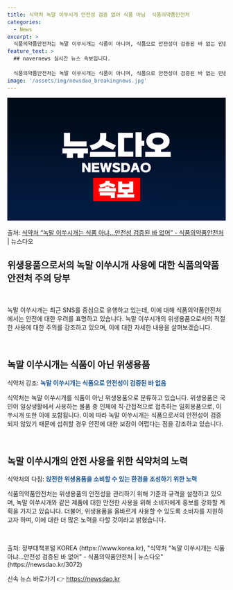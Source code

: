 ```yaml
---
title: 식약처 녹말 이쑤시개 안전성 검증 없어 식품 아님  식품의약품안전처
categories:
  - News
excerpt: >
  식품의약품안전처는 녹말 이쑤시개는 식품이 아니며, 식품으로 안전성이 검증된 바 없는 만큼 위생용품 용도에 맞…
feature_text: >
  ## navernews 실시간 뉴스 속보입니다.

  식품의약품안전처는 녹말 이쑤시개는 식품이 아니며, 식품으로 안전성이 검증된 바 없는 만큼 위생용품 용도에 맞…
image: '/assets/img/newsdao_breakingnews.jpg'
---
```


![뉴스다오 속보](/assets/img/newsdao_breakingnews.jpg)

<p>출처: <a href="https://newsdao.kr/3072" rel="dofollow">식약처 “녹말 이쑤시개는 식품 아냐…안전성 검증된 바 없어” - 식품의약품안전처</a> | 뉴스다오</p>

<h2 data-ke-size="size26">위생용품으로서의 녹말 이쑤시개 사용에 대한 식품의약품안전처 주의 당부</h2>
<p data-ke-size="size16">&nbsp;</p>
녹말 이쑤시개는 최근 SNS를 중심으로 유행하고 있는데, 이에 대해 식품의약품안전처에서는 안전에 대한 우려를 표명하고 있습니다. 녹말 이쑤시개의 위생용품으로서의 적절한 사용에 대한 주의를 강조하고 있으며, 이에 대한 자세한 내용을 살펴보겠습니다.
<p data-ke-size="size16">&nbsp;</p>

<h2 data-ke-size="size24">녹말 이쑤시개는 식품이 아닌 위생용품</h2>
<p data-ke-size="size16">식약처 강조: <b><span style="color: #1a5490;">녹말 이쑤시개는 식품으로 안전성이 검증된 바 없음</span></b></p>

식약처는 녹말 이쑤시개를 식품이 아닌 위생용품으로 분류하고 있습니다. 위생용품은 국민이 일상생활에서 사용하는 물품 중 인체에 직·간접적으로 접촉하는 일회용품으로, 이쑤시개 또한 이에 포함됩니다. 이에 따라 녹말 이쑤시개는 식품으로서의 안전성이 검증되지 않았기 때문에 섭취할 경우 안전에 대한 보장이 어렵다는 점을 강조하고 있습니다.
<p data-ke-size="size16">&nbsp;</p>

<h2 data-ke-size="size24">녹말 이쑤시개의 안전 사용을 위한 식약처의 노력</h2>
<p data-ke-size="size16">식약처의 다짐: <b><span style="color: #1a5490;">앉전한 위생용품을 소비할 수 있는 환경을 조성하기 위한 노력</span></b></p>

식품의약품안전처는 위생용품의 안전성을 관리하기 위해 기준과 규격을 설정하고 있으며, 녹말 이쑤시개와 같은 제품에 대한 안전한 사용을 위해 소비자에게 홍보를 강화할 계획을 가지고 있습니다. 더불어, 위생용품을 올바르게 사용할 수 있도록 소비자를 지원하고자 하며, 이에 대한 더 많은 노력을 다할 것이라고 밝혔습니다.
<p data-ke-size="size16">&nbsp;</p>
출처: 정부대책포털 KOREA (https://www.korea.kr), "식약처 “녹말 이쑤시개는 식품 아냐…안전성 검증된 바 없어” - 식품의약품안전처 | 뉴스다오" (https://newsdao.kr/3072) 

신속 뉴스 바로가기 👉 <a href="https://newsdao.kr" rel="dofollow">https://newsdao.kr</a>


